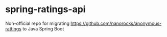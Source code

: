 # spring-ratings-api
Non-official repo for migrating https://github.com/nanorocks/anonymous-rattings to Java Spring Boot
